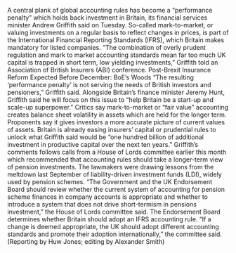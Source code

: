 A central plank of global accounting rules has become a “performance penalty” which holds back investment in Britain, its financial services minister Andrew Griffith said on Tuesday.
So-called mark-to-market, or valuing investments on a regular basis to reflect changes in prices, is part of the International Financial Reporting Standards (IFRS), which Britain makes mandatory for listed companies.
“The combination of overly prudent regulation and mark to market accounting standards mean far too much UK capital is trapped in short term, low yielding investments,” Griffith told an Association of British Insurers (ABI) conference.
Post-Brexit Insurance Reform Expected Before December: BoE’s Woods
“The resulting ‘performance penalty’ is not serving the needs of British investors and pensioners,” Griffith said.
Alongside Britain’s finance minister Jeremy Hunt, Griffith said he will focus on this issue to “help Britain be a start-up and scale-up superpower.”
Critics say mark-to-market or “fair value” accounting creates balance sheet volatility in assets which are held for the longer term. Proponents say it gives investors a more accurate picture of current values of assets.
Britain is already easing insurers’ capital or prudential rules to unlock what Griffith said would be “one hundred billion of additional investment in productive capital over the next ten years.”
Griffith’s comments follows calls from a House of Lords committee earlier this month which recommended that accounting rules should take a longer-term view of pension investments.
The lawmakers were drawing lessons from the meltdown last September of liability-driven investment funds (LDI), widely used by pension schemes.
“The Government and the UK Endorsement Board should review whether the current system of accounting for pension scheme finances in company accounts is appropriate and whether to introduce a system that does not drive short-termism in pensions investment,” the House of Lords committee said.
The Endorsement Board determines whether Britain should adopt an IFRS accounting rule.
“If a change is deemed appropriate, the UK should adopt different accounting standards and promote their adoption internationally,” the committee said.
(Reporting by Huw Jones; editing by Alexander Smith)